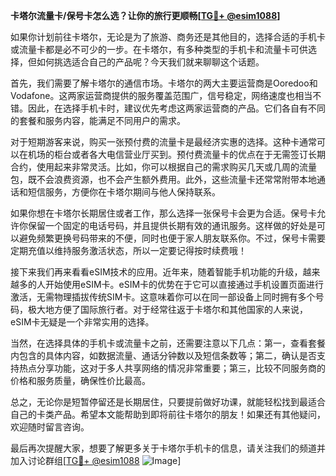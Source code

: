 **卡塔尔流量卡/保号卡怎么选？让你的旅行更顺畅[[TG💪+ @esim1088](https://t.me/s/esim1088)]**

如果你计划前往卡塔尔，无论是为了旅游、商务还是其他目的，选择合适的手机卡或流量卡都是必不可少的一步。在卡塔尔，有多种类型的手机卡和流量卡可供选择，但如何挑选适合自己的产品呢？今天我们就来聊聊这个话题。

首先，我们需要了解卡塔尔的通信市场。卡塔尔的两大主要运营商是Ooredoo和Vodafone。这两家运营商提供的服务覆盖范围广，信号稳定，网络速度也相当不错。因此，在选择手机卡时，建议优先考虑这两家运营商的产品。它们各自有不同的套餐和服务内容，能满足不同用户的需求。

对于短期游客来说，购买一张预付费的流量卡是最经济实惠的选择。这种卡通常可以在机场的柜台或者各大电信营业厅买到。预付费流量卡的优点在于无需签订长期合约，使用起来非常灵活。比如，你可以根据自己的需求购买几天或几周的流量包，既不会浪费资源，也不会产生额外费用。此外，这些流量卡还常常附带本地通话和短信服务，方便你在卡塔尔期间与他人保持联系。

如果你想在卡塔尔长期居住或者工作，那么选择一张保号卡会更为合适。保号卡允许你保留一个固定的电话号码，并且提供长期有效的通讯服务。这样做的好处是可以避免频繁更换号码带来的不便，同时也便于家人朋友联系你。不过，保号卡需要定期充值以维持服务激活状态，所以一定要记得按时续费哦！

接下来我们再来看看eSIM技术的应用。近年来，随着智能手机功能的升级，越来越多的人开始使用eSIM卡。eSIM卡的优势在于它可以直接通过手机设置页面进行激活，无需物理插拔传统SIM卡。这意味着你可以在同一部设备上同时拥有多个号码，极大地方便了国际旅行者。对于经常往返于卡塔尔和其他国家的人来说，eSIM卡无疑是一个非常实用的选择。

当然，在选择具体的手机卡或流量卡之前，还需要注意以下几点：第一，查看套餐内包含的具体内容，如数据流量、通话分钟数以及短信条数等；第二，确认是否支持热点分享功能，这对于多人共享网络的情况非常重要；第三，比较不同服务商的价格和服务质量，确保性价比最高。

总之，无论你是短暂停留还是长期居住，只要提前做好功课，就能轻松找到最适合自己的卡类产品。希望本文能帮助到即将前往卡塔尔的朋友！如果还有其他疑问，欢迎随时留言咨询。

最后再次提醒大家，想要了解更多关于卡塔尔手机卡的信息，请关注我们的频道并加入讨论群组[[TG💪+ @esim1088](https://t.me/s/esim1088) ![Image](https://i.postimg.cc/4NQfJmqS/Snipaste-2025-05-13-00-14-12.png)]